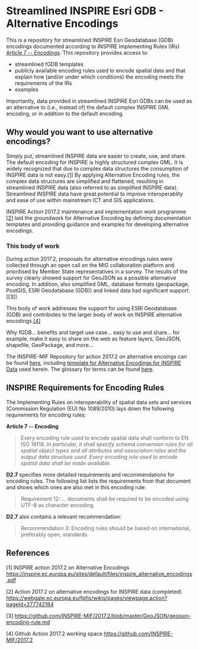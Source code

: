 # Streamlined INSPIRE Esri GDB - Alternative Encodings
This is a repository for streamlined INSPIRE Esri Geodatabase (GDB) encodings documented according to INSPIRE Implementing Rules (IRs) [Article 7 -- Encodings](#inspire-requirements-for-encoding-rules). This repository provides access to:
* streamlined fGDB templates
* publicly available encoding rules used to encode spatial data and that explain how (and/or under which conditions) the encoding meets the requirements of the IRs
* examples

Importantly, data provided in streamlined INSPIRE Esri GDBs can be used as an alternative to (i.e., instead of) the default complex INSPIRE GML encoding, or in addition to the default encoding.

## Why would you want to use alternative encodings? 
Simply put, streamlined INSPIRE data are easier to create, use, and share. The default encoding for INSPIRE is highly structured complex GML. It is widely recognized that due to complex data structures the consumption of INSPIRE data is not easy.[[1]](#referencees) By applying Alternative Encoding rules, the complex data structures are simplified and flattened, resulting in streamlined INSPIRE data (also referred to as simplified INSPIRE data). Streamlined INSPIRE data have great potential to improve interoperablity and ease of use within mainstream ICT and GIS applications.

INSPIRE Action 2017.2 maintenance and implementation work programme [[2]](#referencees) laid the groundwork for Alternative Encoding by defining documentation templates and providing guidance and examples for developing alternative encodings. 

### This body of work
During action 2017.2, proposals for alternative encodings rules were collected through an open call on the MIG collaboration platform and prioritised by Member State representatives in a survey. The results of the survey clearly showed support for GeoJSON as a possible alternative encoding. In addition, also simplified GML, database formats (geopackage, PostGIS, ESRI Geodatabase (GDB)) and linked data had significant support.[[3]]

This body of work addresses the support for using ESRI Geodatabase (GDB) and contributes to the larger body of work on INSPIRE alternative encodings.[[4]](#referencees)

Why fGDB... benefits and target use case... easy to use and share... for example, make it easy to share on the web as feature layers, GeoJSON, shapefile, GeoPackage, and more...

The INSPIRE-MIF Repository for action 2017.2 on alternative encoings can be found [here](https://github.com/INSPIRE-MIF/2017.2), including [template for Alternative Encodings for INSPIRE Data](https://github.com/INSPIRE-MIF/2017.2/blob/master/template/template.md) used herein. The glossary for terms can be found [here](https://github.com/INSPIRE-MIF/2017.2/blob/master/glossary.md).

## INSPIRE Requirements for Encoding Rules
The Implementing Rules on interoperability of spatial data sets and services (Commission Regulation (EU) No 1089/2010) lays down the following requirements for encoding rules:

**Article 7 -- Encoding**
> Every encoding rule used to encode spatial data shall conform to EN ISO 19118. *In particular, it shall specify schema conversion rules for all spatial object types and all attributes and association roles and the output data structure used.
> Every encoding rule used to encode spatial data shall be made available.*

**D2.7** specifies more detailed requirements and recommendations for encoding rules. The following list lists the requirements from that document and shows which ones are also met in this encoding rule:
> Requirement 12: ... documents shall be required to be encoded using UTF-8 as character encoding.

**D2.7** also contains a relevant recommendation:
> Recommendation 3: Encoding rules should be based on international, preferably open, standards.

## References
[1] INSPIRE action 2017.2 on Alternative Encodings https://inspire.ec.europa.eu/sites/default/files/inspire_alternative_encodings.pdf

[2] Action 2017.2 on alternative encodings for INSPIRE data (completed) https://webgate.ec.europa.eu/fpfis/wikis/pages/viewpage.action?pageId=277742184

[3] https://github.com/INSPIRE-MIF/2017.2/blob/master/GeoJSON/geojson-encoding-rule.md

[4] Github Action 2017.2 working space https://github.com/INSPIRE-MIF/2017.2


